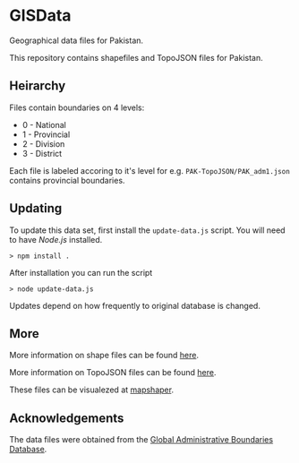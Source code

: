 # GISData
Geographical data files for Pakistan.

This repository contains shapefiles and TopoJSON files for Pakistan.


## Heirarchy

Files contain boundaries on 4 levels:

* 0 - National
* 1 - Provincial
* 2 - Division
* 3 - District

Each file is labeled accoring to it's level for e.g. `PAK-TopoJSON/PAK_adm1.json`
contains provincial boundaries.

## Updating

To update this data set, first install the `update-data.js` script. You will
need to have *Node.js* installed.

```
> npm install .
```

After installation you can run the script

```
> node update-data.js
```

Updates depend on how frequently to original database is changed.

## More

More information on shape files can be found [here][1].

More information on TopoJSON files can be found [here][2].

These files can be visualezed at [mapshaper][4].


## Acknowledgements

The data files were obtained from the [Global Administrative Boundaries Database][3].

[1]: https://en.wikipedia.org/wiki/Shapefile
[2]: https://github.com/topojson/topojson
[3]: http://gadm.org
[4]: http://mapshaper.org/